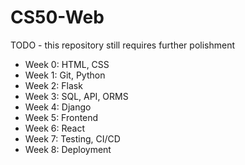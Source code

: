 # CS50-Web

TODO - this repository still requires further polishment

- Week 0: HTML, CSS
- Week 1: Git, Python
- Week 2: Flask
- Week 3: SQL, API, ORMS
- Week 4: Django
- Week 5: Frontend
- Week 6: React
- Week 7: Testing, CI/CD
- Week 8: Deployment
